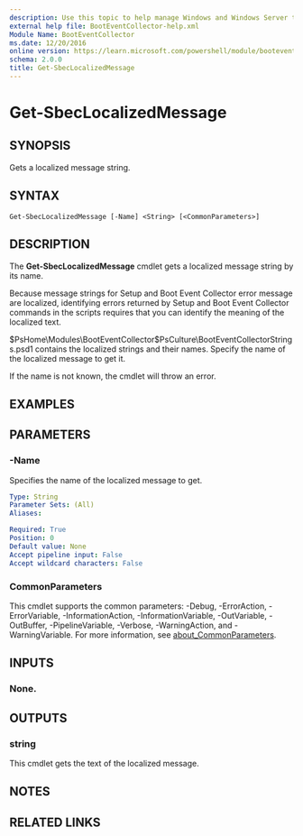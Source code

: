 ```yaml
---
description: Use this topic to help manage Windows and Windows Server technologies with Windows PowerShell.
external help file: BootEventCollector-help.xml
Module Name: BootEventCollector
ms.date: 12/20/2016
online version: https://learn.microsoft.com/powershell/module/booteventcollector/get-sbeclocalizedmessage?view=windowsserver2025-ps&wt.mc_id=ps-gethelp
schema: 2.0.0
title: Get-SbecLocalizedMessage
---
```


# Get-SbecLocalizedMessage

## SYNOPSIS
Gets a localized message string.

## SYNTAX

```
Get-SbecLocalizedMessage [-Name] <String> [<CommonParameters>]
```

## DESCRIPTION
The **Get-SbecLocalizedMessage** cmdlet gets a localized message string by its name.

Because message strings for Setup and Boot Event Collector error message are localized, identifying errors returned by Setup and Boot Event Collector commands in the scripts requires that you can identify the meaning of the localized text.

$PsHome\Modules\BootEventCollector\$PsCulture\BootEventCollectorStrings.psd1 contains the localized strings and their names.
Specify the name of the localized message to get it.

If the name is not known, the cmdlet will throw an error.

## EXAMPLES


## PARAMETERS

### -Name
Specifies the name of the localized message to get.

```yaml
Type: String
Parameter Sets: (All)
Aliases:

Required: True
Position: 0
Default value: None
Accept pipeline input: False
Accept wildcard characters: False
```

### CommonParameters
This cmdlet supports the common parameters: -Debug, -ErrorAction, -ErrorVariable, -InformationAction, -InformationVariable, -OutVariable, -OutBuffer, -PipelineVariable, -Verbose, -WarningAction, and -WarningVariable. For more information, see [about_CommonParameters](https://go.microsoft.com/fwlink/?LinkID=113216).

## INPUTS

### None.

## OUTPUTS

### string
This cmdlet gets the text of the localized message.

## NOTES

## RELATED LINKS

